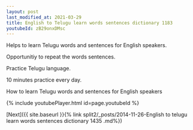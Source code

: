 ```yaml
---
layout: post
last_modified_at: 2021-03-29
title: English to Telugu learn words sentences dictionary 1183 
youtubeId: zB29onxDMsc
---
```

 
 
Helps to learn Telugu words and sentences for English speakers.

Opportunitiy to repeat the words sentences. 

Practice Telugu language. 
 
10 minutes practice every day. 
 
How to learn Telugu words and sentences for English speakers 
 
{% include youtubePlayer.html id=page.youtubeId %}
 
 
[Next]({{ site.baseurl }}{% link  split2/_posts/2014-11-26-English to telugu learn words sentences dictionary 1435 .md%})
 
